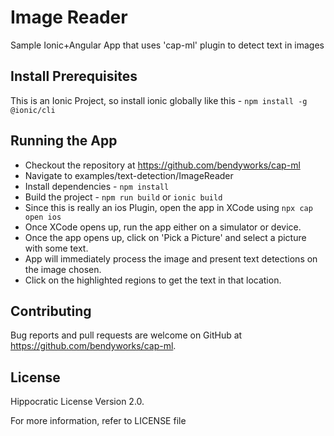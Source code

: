 # Image Reader

Sample Ionic+Angular App that uses 'cap-ml' plugin to detect text in images

## Install Prerequisites

This is an Ionic Project, so install ionic globally like this -
`npm install -g @ionic/cli`

## Running the App

- Checkout the repository at https://github.com/bendyworks/cap-ml
- Navigate to examples/text-detection/ImageReader
- Install dependencies - `npm install`
- Build the project - `npm run build` or `ionic build`
- Since this is really an ios Plugin, open the app in XCode using `npx cap open ios`
- Once XCode opens up, run the app either on a simulator or device.
- Once the app opens up, click on 'Pick a Picture' and select a picture with some text.
- App will immediately process the image and present text detections on the image chosen.
- Click on the highlighted regions to get the text in that location.

## Contributing

Bug reports and pull requests are welcome on GitHub at https://github.com/bendyworks/cap-ml.

## License
Hippocratic License Version 2.0.

For more information, refer to LICENSE file
